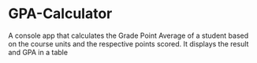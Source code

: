 # GPA-Calculator
A console app that calculates the Grade Point Average of a student based on the course units and the respective points scored. It displays the result and GPA in a table
